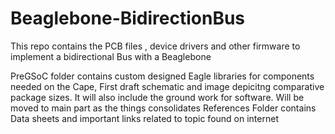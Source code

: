 # Beaglebone-BidirectionBus
This repo contains the  PCB files , device drivers and other firmware to implement  a bidirectional Bus with a Beaglebone

PreGSoC folder contains custom designed Eagle libraries for components needed on the Cape, First draft schematic and image depicitng comparative package sizes. It will also include the ground work for software. Will be moved to main part as the things consolidates
References Folder contains  Data sheets and important links related to topic found on internet
